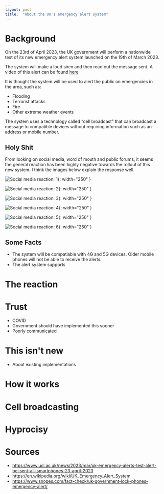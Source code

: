 ```yaml
---
layout: post
title:  "About the UK's emergency alert system"
---
```


# Background
On the 23rd of April 2023, the UK government will perform a nationwide test of its new emergency alert system launched on the 19th of March 2023.

The system will make a loud siren and then read out the message sent. A video of this alert can be found [here](https://www.youtube.com/watch?v=rmdqHLekkBQ)

It is thought the system will be used to alert the public on emergencies in the area, such as:

-	Flooding
-	Terrorist attacks
-	Fire
-	Other extreme weather events

The system uses a technology called “cell broadcast” that can broadcast a message to compatible devices without requiring information such as an address or mobile number.

## Holy Shit
From looking on social media, word of mouth and public forums, it seems the general reaction has been highly negative towards the rollout of this new system. I think the images below explain the response well.

![Social media reaction: 1](https://storage.googleapis.com/rexchoppers-website-assets/social-media-reaction-1.png "Social media reaction: 1"){: width="250" }

![Social media reaction: 2](https://storage.googleapis.com/rexchoppers-website-assets/social-media-reaction-2.png "Social media reaction: 2"){: width="250" }

![Social media reaction: 3](https://storage.googleapis.com/rexchoppers-website-assets/social-media-reaction-3.png "Social media reaction: 3"){: width="250" }

![Social media reaction: 4](https://storage.googleapis.com/rexchoppers-website-assets/social-media-reaction-4.png "Social media reaction: 4"){: width="250" }

![Social media reaction: 5](https://storage.googleapis.com/rexchoppers-website-assets/social-media-reaction-5.png "Social media reaction: 5"){: width="250" }

![Social media reaction: 6](https://storage.googleapis.com/rexchoppers-website-assets/social-media-reaction-6.png "Social media reaction: 6"){: width="250" }







## Some Facts
- The system will be compatiable with 4G and 5G devices. Older mobile phones will not be able to receive the alerts.
- The alert system supports 

# The reaction


# Trust
- COVID
- Government should have implemented this sooner
- Poorly communicated


# This isn't new
- About existing implementations


# How it works

# Cell broadcasting

# Hyprocisy

# 

# Sources
- https://www.ucl.ac.uk/news/2023/mar/uk-emergency-alerts-test-alert-be-sent-all-smartphones-23-april-2023
- https://en.wikipedia.org/wiki/UK_Emergency_Alert_System
- https://www.snopes.com/fact-check/uk-government-lock-phones-emergency-alert/